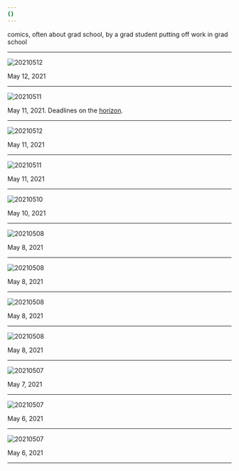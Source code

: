 ```yaml
---
{}
---
```


comics, often about grad school, by a grad student putting off work in grad school

---

![20210512](/images/20210512.png)

May 12, 2021

---

![20210511](/images/20210511_1.png)

May 11, 2021. Deadlines on the [horizon](https://lianafinck.com/products/horizon-letterpress-print). 

---

![20210512](/images/20210511_2.png)

May 11, 2021

---

![20210511](/images/20210511.png)

May 11, 2021

---

![20210510](/images/20210510.png)

May 10, 2021


---

![20210508](/images/20210508_4.jpg)

May 8, 2021

---

![20210508](/images/20210508_3.jpg)

May 8, 2021

---

![20210508](/images/20210508_2.jpg)

May 8, 2021

---

![20210508](/images/20210508.jpg)

May 8, 2021

---

![20210507](/images/20210507.JPG)

May 7, 2021

---

![20210507](/images/20210506_2.jpeg)

May 6, 2021

---

![20210507](/images/20210506_1.jpeg)

May 6, 2021

---